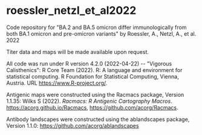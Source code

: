 # roessler_netzl_et_al2022
Code repository for "BA.2 and BA.5 omicron differ immunologically from both BA.1 omicron and pre-omicron variants" by Roessler, A., Netzl, A., et al. 2022

Titer data and maps will be made available upon request.

All code was run under R version 4.2.0 (2022-04-22) -- "Vigorous Calisthenics":
R Core Team (2022). R: A language and environment for statistical computing. R Foundation for Statistical Computing,
  Vienna, Austria. URL https://www.R-project.org/.
  
  
Antigenic maps were constructed using the Racmacs package, Version 1.1.35:
Wilks S (2022). _Racmacs: R Antigenic Cartography Macros_. https://acorg.github.io/Racmacs,
  https://github.com/acorg/Racmacs.
  
  
Antibody landscapes were constructed using the ablandscapes package, Version 1.1.0: https://github.com/acorg/ablandscapes





